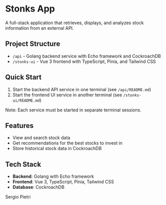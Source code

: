 # Stonks App

A full-stack application that retrieves, displays, and analyzes stock information from an external API.

## Project Structure

- `/api` - Golang backend service with Echo framework and CockroachDB
- `/stonks-ui` - Vue 3 frontend with TypeScript, Pinia, and Tailwind CSS

## Quick Start

1. Start the backend API service in one terminal (see `/api/README.md`)
2. Start the frontend UI service in another terminal (see `/stonks-ui/README.md`)

Note: Each service must be started in separate terminal sessions.

## Features

- View and search stock data
- Get recommendations for the best stocks to invest in
- Store historical stock data in CockroachDB

## Tech Stack

- **Backend**: Golang with Echo framework
- **Frontend**: Vue 3, TypeScript, Pinia, Tailwind CSS
- **Database**: CockroachDB

Sergio Pietri